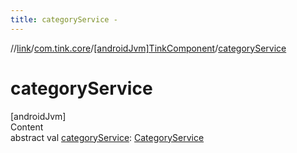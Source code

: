 ```yaml
---
title: categoryService -
---
```

//[link](../../index.md)/[com.tink.core](../index.md)/[[androidJvm]TinkComponent](index.md)/[categoryService](category-service.md)



# categoryService  
[androidJvm]  
Content  
abstract val [categoryService](category-service.md): [CategoryService](../../com.tink.service.category/[android-jvm]-category-service/index.md)  



